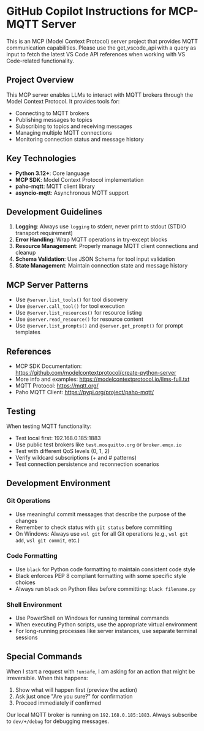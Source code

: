 # GitHub Copilot Instructions for MCP-MQTT Server

<!-- Use this file to provide workspace-specific custom instructions to Copilot. For more details, visit https://code.visualstudio.com/docs/copilot/copilot-customization#_use-a-githubcopilotinstructionsmd-file -->

This is an MCP (Model Context Protocol) server project that provides MQTT communication capabilities. Please use the get_vscode_api with a query as input to fetch the latest VS Code API references when working with VS Code-related functionality.

## Project Overview

This MCP server enables LLMs to interact with MQTT brokers through the Model Context Protocol. It provides tools for:

- Connecting to MQTT brokers
- Publishing messages to topics
- Subscribing to topics and receiving messages
- Managing multiple MQTT connections
- Monitoring connection status and message history

## Key Technologies

- **Python 3.12+**: Core language
- **MCP SDK**: Model Context Protocol implementation
- **paho-mqtt**: MQTT client library
- **asyncio-mqtt**: Asynchronous MQTT support

## Development Guidelines

1. **Logging**: Always use `logging` to stderr, never print to stdout (STDIO transport requirement)
2. **Error Handling**: Wrap MQTT operations in try-except blocks
3. **Resource Management**: Properly manage MQTT client connections and cleanup
4. **Schema Validation**: Use JSON Schema for tool input validation
5. **State Management**: Maintain connection state and message history

## MCP Server Patterns

- Use `@server.list_tools()` for tool discovery
- Use `@server.call_tool()` for tool execution
- Use `@server.list_resources()` for resource listing
- Use `@server.read_resource()` for resource content
- Use `@server.list_prompts()` and `@server.get_prompt()` for prompt templates

## References

- MCP SDK Documentation: https://github.com/modelcontextprotocol/create-python-server
- More info and examples: https://modelcontextprotocol.io/llms-full.txt
- MQTT Protocol: https://mqtt.org/
- Paho MQTT Client: https://pypi.org/project/paho-mqtt/

## Testing

When testing MQTT functionality:
- Test local first: 192.168.0.185:1883
- Use public test brokers like `test.mosquitto.org` or `broker.emqx.io`
- Test with different QoS levels (0, 1, 2)
- Verify wildcard subscriptions (+ and # patterns)
- Test connection persistence and reconnection scenarios

## Development Environment

### Git Operations
- Use meaningful commit messages that describe the purpose of the changes
- Remember to check status with `git status` before committing
- On Windows: Always use `wsl git` for all Git operations (e.g., `wsl git add`, `wsl git commit`, etc.)

### Code Formatting
- Use `black` for Python code formatting to maintain consistent code style
- Black enforces PEP 8 compliant formatting with some specific style choices
- Always run `black` on Python files before committing: `black filename.py`

### Shell Environment
- Use PowerShell on Windows for running terminal commands
- When executing Python scripts, use the appropriate virtual environment
- For long-running processes like server instances, use separate terminal sessions

## Special Commands

When I start a request with `!unsafe`, I am asking for an action that might be irreversible. When this happens:
1. Show what will happen first (preview the action)
2. Ask just once "Are you sure?" for confirmation
3. Proceed immediately if confirmed

Our local MQTT broker is running on `192.168.0.185:1883`.
Always subscribe to `dev/+/debug` for debugging messages.